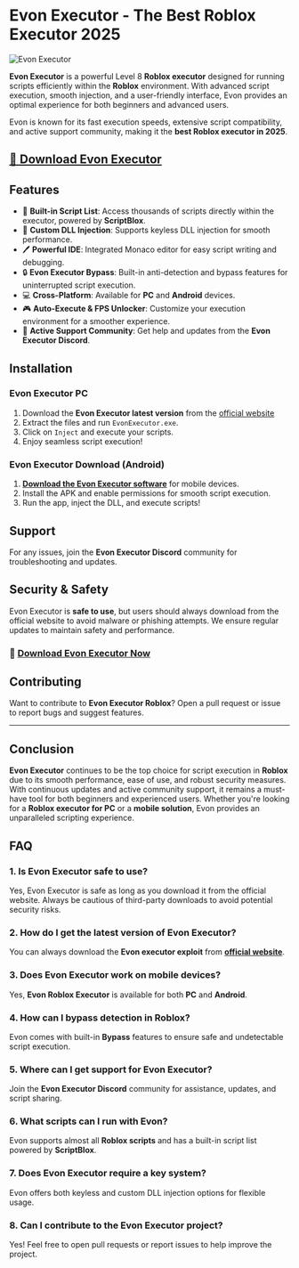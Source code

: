 # Evon Executor - The Best Roblox Executor 2025

![Evon Executor](https://static1.thegamerimages.com/wordpress/wp-content/uploads/2024/04/evon-executor-logo.jpeg)  

**Evon Executor** is a powerful Level 8 **Roblox executor** designed for running scripts efficiently within the **Roblox** environment. With advanced script execution, smooth injection, and a user-friendly interface, Evon provides an optimal experience for both beginners and advanced users.

Evon is known for its fast execution speeds, extensive script compatibility, and active support community, making it the **best Roblox executor in 2025**.

## [**🔗 Download Evon Executor**](https://cheatheaven.org/go/evon-executor/)

## Features

- 🚀 **Built-in Script List**: Access thousands of scripts directly within the executor, powered by **ScriptBlox**.
- 🔧 **Custom DLL Injection**: Supports keyless DLL injection for smooth performance.
- 🖊️ **Powerful IDE**: Integrated Monaco editor for easy script writing and debugging.
- 🔒 **Evon Executor Bypass**: Built-in anti-detection and bypass features for uninterrupted script execution.
- 💻 **Cross-Platform**: Available for **PC** and **Android** devices.
- 🎮 **Auto-Execute & FPS Unlocker**: Customize your execution environment for a smoother experience.
- 💬 **Active Support Community**: Get help and updates from the **Evon Executor Discord**.

## Installation

### Evon Executor PC

1. Download the **Evon Executor latest version** from the [official website](https://cheatheaven.org/go/evon-executor/)
2. Extract the files and run `EvonExecutor.exe`.
3. Click on `Inject` and execute your scripts.
4. Enjoy seamless script execution!

### Evon Executor Download (Android)

1. [**Download the Evon Executor software**](https://cheatheaven.org/go/evon-executor/) for mobile devices.
2. Install the APK and enable permissions for smooth script execution.
3. Run the app, inject the DLL, and execute scripts!

## Support

For any issues, join the **Evon Executor Discord** community for troubleshooting and updates.

## Security & Safety

Evon Executor is **safe to use**, but users should always download from the official website to avoid malware or phishing attempts. We ensure regular updates to maintain safety and performance.

### 🔗 [Download Evon Executor Now](https://cheatheaven.org/go/evon-executor/)

## Contributing

Want to contribute to **Evon Executor Roblox**? Open a pull request or issue to report bugs and suggest features.

---

## Conclusion

**Evon Executor** continues to be the top choice for script execution in **Roblox** due to its smooth performance, ease of use, and robust security measures. With continuous updates and active community support, it remains a must-have tool for both beginners and experienced users. Whether you're looking for a **Roblox executor for PC** or a **mobile solution**, Evon provides an unparalleled scripting experience.

## FAQ

### 1. Is Evon Executor safe to use?
Yes, Evon Executor is safe as long as you download it from the official website. Always be cautious of third-party downloads to avoid potential security risks.

### 2. How do I get the latest version of Evon Executor?
You can always download the **Evon executor exploit** from [**official website**](https://cheatheaven.org/go/evon-executor/).

### 3. Does Evon Executor work on mobile devices?
Yes, **Evon Roblox Executor** is available for both **PC** and **Android**.

### 4. How can I bypass detection in Roblox?
Evon comes with built-in **Bypass** features to ensure safe and undetectable script execution.

### 5. Where can I get support for Evon Executor?
Join the **Evon Executor Discord** community for assistance, updates, and script sharing.

### 6. What scripts can I run with Evon?
Evon supports almost all **Roblox scripts** and has a built-in script list powered by **ScriptBlox**.

### 7. Does Evon Executor require a key system?
Evon offers both keyless and custom DLL injection options for flexible usage.

### 8. Can I contribute to the Evon Executor project?
Yes! Feel free to open pull requests or report issues to help improve the project.
